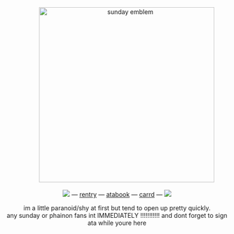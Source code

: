 
  </div>
<div align=center> ⠀⠀⠀⠀
<img width="400" src="https://files.catbox.moe/kb8suo.png" alt="sunday emblem">

  
![](https://files.catbox.moe/tbsdx8.gif) — [rentry](https://rentry.co/sundaye) — [atabook](https://sundays.atabook.org) — [carrd](https://kkkaat.carrd.co) — ![](https://files.catbox.moe/k90rir.gif)

im a little paranoid/shy at first but tend to open up pretty quickly. <br> any sunday or phainon fans int IMMEDIATELY !!!!!!!!!!! and dont forget to sign ata while youre here
